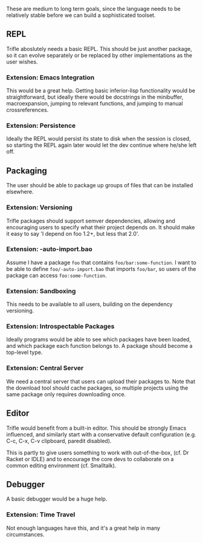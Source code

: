 These are medium to long term goals, since the language needs to be
relatively stable before we can build a sophisticated toolset.

## REPL

Trifle aboslutely needs a basic REPL. This should be just another
package, so it can evolve separately or be replaced by other
implementations as the user wishes.

### Extension: Emacs Integration

This would be a great help. Getting basic inferior-lisp functionality
would be straightforward, but ideally there would be docstrings in the
minibuffer, macroexpansion, jumping to relevant functions, and jumping
to manual crossreferences.

### Extension: Persistence

Ideally the REPL would persist its state to disk when the session is
closed, so starting the REPL again later would let the dev continue
where he/she left off.

## Packaging

The user should be able to package up groups of files that can be
installed elsewhere.

### Extension: Versioning

Trifle packages should support semver dependencies, allowing and
encouraging users to specify what their project depends on. It should
make it easy to say 'I depend on foo 1.2+, but less that 2.0'.

### Extension: -auto-import.bao

Assume I have a package `foo` that contains `foo/bar:some-function`. I
want to be able to define `foo/-auto-import.bao` that imports
`foo/bar`, so users of the package can access `foo:some-function`.

### Extension: Sandboxing

This needs to be available to all users, building on the dependency
versioning.

### Extension: Introspectable Packages

Ideally programs would be able to see which packages have been loaded,
and which package each function belongs to. A package should become a
top-level type.

### Extension: Central Server

We need a central server that users can upload their packages to. Note
that the download tool should cache packages, so multiple projects
using the same package only requires downloading once.

## Editor

Trifle would benefit from a built-in editor. This should be strongly
Emacs influenced, and similarly start with a conservative default
configuration (e.g. C-c, C-x, C-v clipboard, paredit disabled).

This is partly to give users something to work with out-of-the-box,
(cf. Dr Racket or IDLE) and to encourage the core devs to collaborate
on a common editing environment (cf. Smalltalk).

## Debugger

A basic debugger would be a huge help.

### Extension: Time Travel

Not enough languages have this, and it's a great help in many circumstances.
